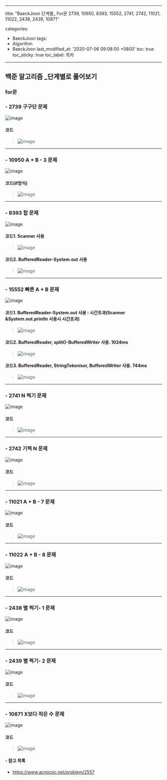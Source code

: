 ﻿---

title: "BaeckJoon 단계별_ For문 2739, 10950, 8393, 15552, 2741, 2742, 11021, 11022, 2438, 2439, 10871"

categories: 
 - BaeckJoon 
tags: 
 - Algorithm
 - BaeckJoon 
last_modified_at: '2020-07-06 09:08:00 +0800'
toc: true
toc_sticky: true
toc_label: 목차
---
## 백준 알고리즘 _단계별로 풀어보기
### for문 
### - 2739 구구단 문제
![image](https://user-images.githubusercontent.com/66898243/86443901-e2e35400-bd4a-11ea-9ea7-2b4c5da05ef7.png)

#### 코드
>  ![image](https://user-images.githubusercontent.com/66898243/86449601-62752100-bd53-11ea-810f-2a4dc69b2e6b.png)

***
### - 10950 A + B - 3 문제
![image](https://user-images.githubusercontent.com/66898243/86443995-08705d80-bd4b-11ea-961b-c286d4512816.png)

#### 코드(if방식)
>  ![image](https://user-images.githubusercontent.com/66898243/86450854-1c20c180-bd55-11ea-82fb-cc90877cb8a5.png)

***
### - 8393 합 문제
![image](https://user-images.githubusercontent.com/66898243/86444050-23db6880-bd4b-11ea-8bb0-e3e8f66eb2e6.png)

#### 코드1. Scanner 사용
>  ![image](https://user-images.githubusercontent.com/66898243/86506826-11763300-be0e-11ea-89bc-33a5ae7dea7e.png)

#### 코드2. BufferedReader-System.out 사용
>  ![image](https://user-images.githubusercontent.com/66898243/86506826-11763300-be0e-11ea-89bc-33a5ae7dea7e.png)

***
### - 15552 빠른 A + B 문제
![image](https://user-images.githubusercontent.com/66898243/86444176-5a18e800-bd4b-11ea-8b8a-7ce4c0d53c86.png)

#### 코드1. BufferedReader-System.out 사용 : 시간초과(Scanner &System.out.println 사용시 시간초과)
>  ![image](https://user-images.githubusercontent.com/66898243/86508539-cbc06700-be1b-11ea-92f9-f388b45faab8.png)

#### 코드2. BufferedReader, split()-BufferedWriter 사용. 1024ms
>  ![image](https://user-images.githubusercontent.com/66898243/86508566-ef83ad00-be1b-11ea-9ddb-04a93168724b.png)

#### 코드3. BufferedReader, StringTokeniser, BufferedWriter 사용. 744ms
>  ![image](https://user-images.githubusercontent.com/66898243/86508582-22c63c00-be1c-11ea-9af0-9655774c869c.png)

***
### - 2741 N 찍기 문제
![image](https://user-images.githubusercontent.com/66898243/86444218-67ce6d80-bd4b-11ea-918d-8af09f0b1c96.png)

#### 코드 
>  ![image](https://user-images.githubusercontent.com/66898243/86508748-72f1ce00-be1d-11ea-9a43-8c9f1855739b.png)

***
### - 2742 기찍 N 문제
![image](https://user-images.githubusercontent.com/66898243/86444332-90566780-bd4b-11ea-841a-6b32ab9bc17f.png)

#### 코드 
>  ![image](https://user-images.githubusercontent.com/66898243/86508780-b3514c00-be1d-11ea-900d-5d093864b02f.png)

***
### - 11021 A + B - 7 문제
![image](https://user-images.githubusercontent.com/66898243/86444501-c72c7d80-bd4b-11ea-9626-6cf655038718.png)

#### 코드 
>  ![image](https://user-images.githubusercontent.com/66898243/86525743-23b3a800-bec6-11ea-90d6-f957c91307b9.png)

***
### - 11022 A + B - 8 문제
![image](https://user-images.githubusercontent.com/66898243/86444593-e9260000-bd4b-11ea-9120-5362c778960d.png)

#### 코드
>  ![image](https://user-images.githubusercontent.com/66898243/86525793-9b81d280-bec6-11ea-92a2-fd0a2e04c3a8.png)

***
### - 2438 별 찍기- 1 문제
![image](https://user-images.githubusercontent.com/66898243/86444665-0d81dc80-bd4c-11ea-977c-c1551eaa7194.png)

#### 코드 
> ![image](https://user-images.githubusercontent.com/66898243/86525911-126b9b00-bec8-11ea-93b4-deca5b402009.png)

***
### - 2439 별 찍기- 2 문제
![image](https://user-images.githubusercontent.com/66898243/86448723-1fff1480-bd52-11ea-9905-9776b291a2af.png)

#### 코드 
>  ![image](https://user-images.githubusercontent.com/66898243/86525960-dc7ae680-bec8-11ea-94b4-9bb6632f05ac.png)

***
### - 10871 X보다 작은 수 문제
![image](https://user-images.githubusercontent.com/66898243/86448723-1fff1480-bd52-11ea-9905-9776b291a2af.png)

#### 코드 
>  ![image](https://user-images.githubusercontent.com/66898243/86545163-f6b7d180-bf67-11ea-8000-f47284aa2815.png)

#### - 참고 목록
- https://www.acmicpc.net/problem/2557
